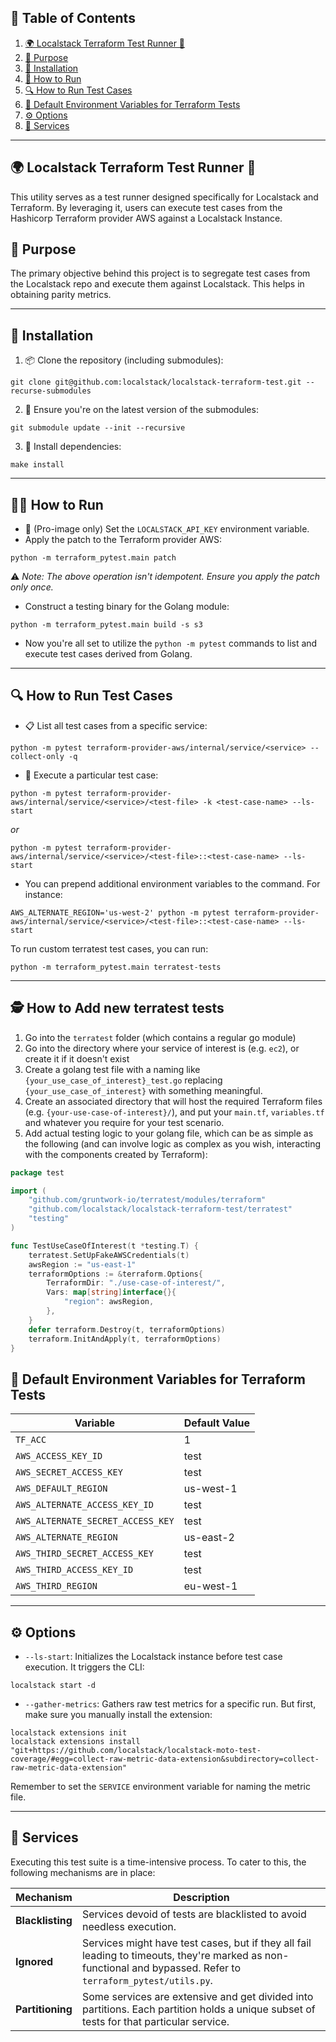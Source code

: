 ## 📖 Table of Contents
1. [🌍 Localstack Terraform Test Runner 🚀](#-localstack-terraform-test-runner-)
2. [🎯 Purpose](#-purpose)
3. [🔧 Installation](#-installation)
4. [🏃‍ How to Run](#-how-to-run)
5. [🔍 How to Run Test Cases](#-how-to-run-test-cases)
6. [🔢 Default Environment Variables for Terraform Tests](#-default-environment-variables-for-terraform-tests)
7. [⚙️ Options](#-options)
8. [🔐 Services](#-services)

---

## 🌍 **Localstack Terraform Test Runner** 🚀

This utility serves as a test runner designed specifically for Localstack and Terraform. By leveraging it, users can execute test cases from the Hashicorp Terraform provider AWS against a Localstack Instance.

## 🎯 **Purpose**

The primary objective behind this project is to segregate test cases from the Localstack repo and execute them against Localstack. This helps in obtaining parity metrics.

---

## 🔧 **Installation**

1. 📦 Clone the repository (including submodules):
```
git clone git@github.com:localstack/localstack-terraform-test.git --recurse-submodules
```

2. 🔀 Ensure you're on the latest version of the submodules:
```
git submodule update --init --recursive
```

3. 🚀 Install dependencies:
```
make install
```

---

## 🏃‍♂️ **How to Run**

- 🔑 (Pro-image only) Set the `LOCALSTACK_API_KEY` environment variable.
- Apply the patch to the Terraform provider AWS:
```
python -m terraform_pytest.main patch
```
⚠️ _Note: The above operation isn't idempotent. Ensure you apply the patch only once._

- Construct a testing binary for the Golang module:
```
python -m terraform_pytest.main build -s s3
```
- Now you're all set to utilize the `python -m pytest` commands to list and execute test cases derived from Golang.

---

## 🔍 **How to Run Test Cases**

- 📋 List all test cases from a specific service:
```
python -m pytest terraform-provider-aws/internal/service/<service> --collect-only -q
```
- 🚀 Execute a particular test case:
```
python -m pytest terraform-provider-aws/internal/service/<service>/<test-file> -k <test-case-name> --ls-start
```
_or_
```
python -m pytest terraform-provider-aws/internal/service/<service>/<test-file>::<test-case-name> --ls-start
```
- You can prepend additional environment variables to the command. For instance:
```
AWS_ALTERNATE_REGION='us-west-2' python -m pytest terraform-provider-aws/internal/service/<service>/<test-file>::<test-case-name> --ls-start
```

To run custom terratest test cases, you can run:
```
python -m terraform_pytest.main terratest-tests
```

---

## 🕵️ **How to Add new terratest tests**

1. Go into the `terratest` folder (which contains a regular go module)
2. Go into the directory where your service of interest is (e.g. `ec2`), or create it if it doesn't exist
3. Create a golang test file with a naming like `{your_use_case_of_interest}_test.go` replacing `{your_use_case_of_interest}` with something meaningful.
4. Create an associated directory that will host the required Terraform files (e.g. `{your-use-case-of-interest}/`), and put your `main.tf`, `variables.tf` and whatever you require for your test scenario.
5. Add actual testing logic to your golang file, which can be as simple as the following (and can involve logic as complex as you wish, interacting with the components created by Terraform):
```go
package test

import (
	"github.com/gruntwork-io/terratest/modules/terraform"
	"github.com/localstack/localstack-terraform-test/terratest"
	"testing"
)

func TestUseCaseOfInterest(t *testing.T) {
	terratest.SetUpFakeAWSCredentials(t)
	awsRegion := "us-east-1"
	terraformOptions := &terraform.Options{
		TerraformDir: "./use-case-of-interest/",
		Vars: map[string]interface{}{
			"region": awsRegion,
		},
	}
	defer terraform.Destroy(t, terraformOptions)
	terraform.InitAndApply(t, terraformOptions)
}

```

## 🔢 **Default Environment Variables for Terraform Tests**

| Variable                             | Default Value |
|--------------------------------------|---------------|
| `TF_ACC`                             | 1             |
| `AWS_ACCESS_KEY_ID`                  | test          |
| `AWS_SECRET_ACCESS_KEY`              | test          |
| `AWS_DEFAULT_REGION`                 | us-west-1     |
| `AWS_ALTERNATE_ACCESS_KEY_ID`        | test          |
| `AWS_ALTERNATE_SECRET_ACCESS_KEY`    | test          |
| `AWS_ALTERNATE_REGION`               | us-east-2     |
| `AWS_THIRD_SECRET_ACCESS_KEY`        | test          |
| `AWS_THIRD_ACCESS_KEY_ID`            | test          |
| `AWS_THIRD_REGION`                   | eu-west-1     |

---

## ⚙️ **Options**

- `--ls-start`: Initializes the Localstack instance before test case execution. It triggers the CLI:
```
localstack start -d
```

- `--gather-metrics`: Gathers raw test metrics for a specific run. But first, make sure you manually install the extension:
```
localstack extensions init
localstack extensions install "git+https://github.com/localstack/localstack-moto-test-coverage/#egg=collect-raw-metric-data-extension&subdirectory=collect-raw-metric-data-extension"
```
Remember to set the `SERVICE` environment variable for naming the metric file.

---

## 🔐 **Services**

Executing this test suite is a time-intensive process. To cater to this, the following mechanisms are in place:


| Mechanism     | Description                                                                                                                                                   |
|---------------|---------------------------------------------------------------------------------------------------------------------------------------------------------------|
| **Blacklisting**  | Services devoid of tests are blacklisted to avoid needless execution.                                                                                         |
| **Ignored**       | Services might have test cases, but if they all fail leading to timeouts, they're marked as non-functional and bypassed. Refer to `terraform_pytest/utils.py`. |
| **Partitioning**  | Some services are extensive and get divided into partitions. Each partition holds a unique subset of tests for that particular service.                          |
